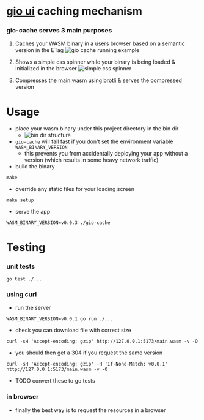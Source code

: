 # [gio ui](https://gioui.org/) caching mechanism

### gio-cache serves 3 main purposes

1. Caches your WASM binary in a users browser based on a semantic version in the ETag
![gio cache running example](./.rsrc/gio-cache.png)

2. Shows a simple css spinner while your binary is being loaded & initialized in the browser
![simple css spinner](./.rsrc/simple_css_spinner.gif)

3. Compresses the main.wasm using [brotli](https://github.com/google/brotli) & serves the compressed version

# Usage
- place your wasm binary under this project directory in the bin dir
    - ![bin dir structure](./.rsrc/bin_dir_structure.png)
- `gio-cache` will fail fast if you don't set the environment variable `WASM_BINARY_VERSION`
    - this prevents you from accidentally deploying your app without a version (which results in some heavy network traffic)
- build the binary
```
make
```
- override any static files for your loading screen
```
make setup
```
- serve the app
```
WASM_BINARY_VERSION=v0.0.3 ./gio-cache
```

# Testing
### unit tests
```
go test ./...
```

### using curl
- run the server
```
WASM_BINARY_VERSION=v0.0.1 go run ./...
```
- check you can download file with correct size
```
curl -sH 'Accept-encoding: gzip' http://127.0.0.1:5173/main.wasm -v -O 
```
- you should then get a 304 if you request the same version
```
curl -sH 'Accept-encoding: gzip' -H 'If-None-Match: v0.0.1' http://127.0.0.1:5173/main.wasm -v -O 
```
- TODO convert these to go tests

### in browser
- finally the best way is to request the resources in a browser
